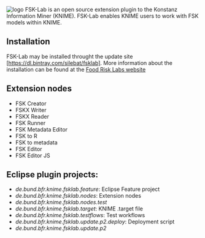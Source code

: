 ![logo](https://foodrisklabs.bfr.bund.de/wp-content/uploads/2015/02/FSKlab7-1.png "FSK-Lab")
FSK-Lab is an open source extension plugin to the Konstanz Information Miner
(KNIME). FSK-Lab enables KNIME users to work with FSK models within KNIME.

## Installation
FSK-Lab may be installed throught the update site [https://dl.bintray.com/silebat/fsklab]. More information about the installation can be found at the [Food Risk Labs website](https://foodrisklabs.bfr.bund.de/index.php/fsk-lab/)

## Extension nodes
- FSK Creator
- FSKX Writer
- FSKX Reader
- FSK Runner
- FSK Metadata Editor
- FSK to R
- FSK to metadata
- FSK Editor
- FSK Editor JS

## Eclipse plugin projects:
- *de.bund.bfr.knime.fsklab.feature*: Eclipse Feature project
- *de.bund.bfr.knime.fsklab.nodes*: Extension nodes
- *de.bund.bfr.knime.fsklab.nodes.test*
- *de.bund.bfr.knime.fsklab.target*: KNIME .target file
- *de.bund.bfr.knime.fsklab.testflows*: Test workflows
- *de.bund.bfr.knime.fsklab.update.p2.deploy*: Deployment script
- *de.bund.bfr.knime.fsklab.update.p2*